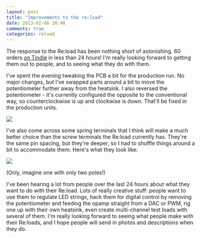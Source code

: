 ```yaml
---
layout: post
title: "Improvements to the re:load"
date: 2013-02-06 20:48
comments: true
categories: reload
---
```


The response to the Re:load has been nothing short of astonishing. 60 orders [on Tindie](https://tindie.com/stores/arachnidlabs/epic-reload-the-simple-robust-powerful-adjustable-dummy-load/) in less than 24 hours! I'm really looking forward to getting them out to people, and to seeing what they do with them.

I've spent the evening tweaking the PCB a bit for the production run. No major changes, but I've swapped parts around a bit to move the potentiometer further away from the heatsink. I also reversed the potentiometer - it's currently configured the opposite to the conventional way, so counterclockwise is up and clockwise is down. That'll be fixed in the production units.

![](https://github.com/arachnidlabs/reload/blob/master/reload-layout.png?raw=true)

I've also come across some spring terminals that I think will make a much better choice than the screw terminals the Re:load currently has. They're the same pin spacing, but they're deeper, so I had to shuffle things around a bit to accommodate them. Here's what they look like:

![](https://lh3.googleusercontent.com/-5tHGtjIB6aw/URLBIhwg9xI/AAAAAAAAChI/olOBX4-owvQ/s408/47061_2000_int_04.jpg)

(Only, imagine one with only two poles!)

I've been hearing a lot from people over the last 24 hours about what they want to do with their Re:load. Lots of really creative stuff: people want to use them to regulate LED strings, hack them for digital control by removing the potentiometer and feeding the opamp straight from a DAC or PWM, rig one up with their own heatsink, even create multi-channel test loads with several of them. I'm really looking forward to seeing what people make with their Re:loads, and I hope people will send in photos and descriptions when they do.
